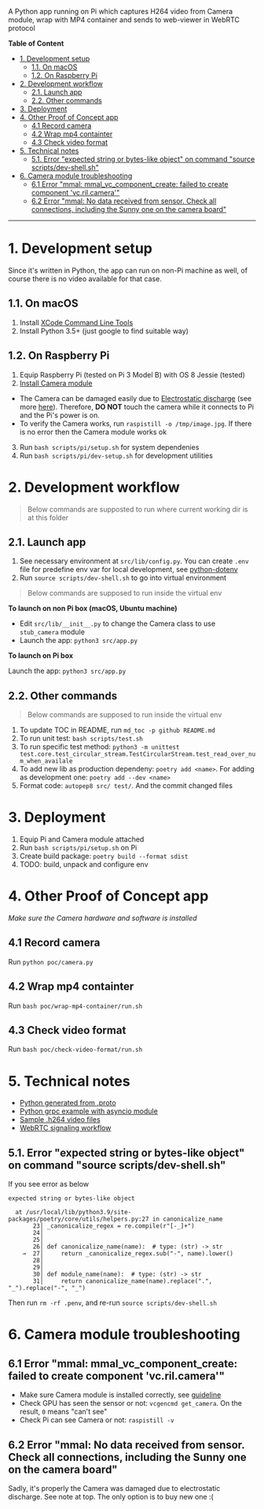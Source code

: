 A Python app running on Pi which captures H264 video from Camera module, wrap with MP4 container and sends to web-viewer in WebRTC protocol

**Table of Content**

<!--TOC-->

- [1. Development setup](#1-development-setup)
  - [1.1. On macOS](#11-on-macos)
  - [1.2. On Raspberry Pi](#12-on-raspberry-pi)
- [2. Development workflow](#2-development-workflow)
  - [2.1. Launch app](#21-launch-app)
  - [2.2. Other commands](#22-other-commands)
- [3. Deployment](#3-deployment)
- [4. Other Proof of Concept app](#4-other-proof-of-concept-app)
  - [4.1 Record camera](#41-record-camera)
  - [4.2 Wrap mp4 containter](#42-wrap-mp4-containter)
  - [4.3 Check video format](#43-check-video-format)
- [5. Technical notes](#5-technical-notes)
  - [5.1. Error "expected string or bytes-like object" on command "source scripts/dev-shell.sh"](#51-error-expected-string-or-bytes-like-object-on-command-source-scriptsdev-shellsh)
- [6. Camera module troubleshooting](#6-camera-module-troubleshooting)
  - [6.1 Error "mmal: mmal_vc_component_create: failed to create component 'vc.ril.camera'"](#61-error-mmal-mmal_vc_component_create-failed-to-create-component-vcrilcamera)
  - [6.2 Error "mmal: No data received from sensor. Check all connections, including the Sunny one on the camera board"](#62-error-mmal-no-data-received-from-sensor-check-all-connections-including-the-sunny-one-on-the-camera-board)

<!--TOC-->

---

# 1. Development setup 

Since it's written in Python, the app can run on non-Pi machine as well, of course there is no video available for that case.

## 1.1. On macOS

1. Install [XCode Command Line Tools](https://developer.apple.com/xcode/resources/)
1. Install Python 3.5+ (just google to find suitable way)

## 1.2. On Raspberry Pi

1. Equip Raspberry Pi (tested on Pi 3 Model B) with OS 8 Jessie (tested)
1. [Install Camera module](https://projects.raspberrypi.org/en/projects/getting-started-with-picamera)
  - The Camera can be damaged easily due to [Electrostatic discharge](https://en.wikipedia.org/wiki/Electrostatic_discharge) (see more [here](https://raspberrypi.stackexchange.com/questions/12265/how-to-protect-rpi-camera-from-esd)). Therefore, **DO NOT** touch the camera while it connects to Pi and the Pi's power is on.
  - To verify the Camera works, run `raspistill -o /tmp/image.jpg`. If there is no error then the Camera module works ok

3. Run `bash scripts/pi/setup.sh` for system dependenies
1. Run `bash scripts/pi/dev-setup.sh` for development utilities

# 2. Development workflow

> Below commands are supposted to run where current working dir is at this folder

## 2.1. Launch app

1. See necessary environment at `src/lib/config.py`. You can create `.env` file for predefine env var for local development, see [python-dotenv](https://pypi.org/project/python-dotenv/)
1. Run `source scripts/dev-shell.sh` to go into virtual environment

> Below commands are supposed to run inside the virtual env

**To launch on non Pi box (macOS, Ubuntu machine)**

- Edit `src/lib/__init__.py` to change the Camera class to use `stub_camera` module 
- Launch the app: `python3 src/app.py`

**To launch on Pi box**

Launch the app: `python3 src/app.py`

## 2.2. Other commands

> Below commands are supposed to run inside the virtual env

1. To update TOC in README, run `md_toc -p github README.md`
1. To run unit test: `bash scripts/test.sh`
1. To run specific test method: `python3 -m unittest test.core.test_circular_stream.TestCircularStream.test_read_over_num_when_availale`
1. To add new lib as production dependeny: `poetry add <name>`. For adding as development one: `poetry add --dev <name>`
1. Format code: `autopep8 src/ test/`. And the commit changed files

# 3. Deployment

1. Equip Pi and Camera module attached
1. Run `bash scripts/pi/setup.sh` on Pi
1. Create build package: `poetry build --format sdist`
1. TODO: build, unpack and configure env

# 4. Other Proof of Concept app

*Make sure the Camera hardware and software is installed*

## 4.1 Record camera

Run `python poc/camera.py`

## 4.2 Wrap mp4 containter

Run `bash poc/wrap-mp4-container/run.sh`

## 4.3 Check video format

Run `bash poc/check-video-format/run.sh`

# 5. Technical notes

- [Python generated from .proto](https://developers.google.com/protocol-buffers/docs/reference/python-generated)
- [Python grpc example with asyncio module](https://github.com/grpc/grpc/blob/master/examples/python/route_guide/asyncio_route_guide_client.py)
- [Sample .h264 video files](https://www.fastvdo.com/H.264.html)
- [WebRTC signaling workflow](https://developer.mozilla.org/en-US/docs/Web/API/WebRTC_API/Signaling_and_video_calling)

## 5.1. Error "expected string or bytes-like object" on command "source scripts/dev-shell.sh"

If you see error as below

```
expected string or bytes-like object

  at /usr/local/lib/python3.9/site-packages/poetry/core/utils/helpers.py:27 in canonicalize_name
       23│ _canonicalize_regex = re.compile(r"[-_]+")
       24│
       25│
       26│ def canonicalize_name(name):  # type: (str) -> str
    →  27│     return _canonicalize_regex.sub("-", name).lower()
       28│
       29│
       30│ def module_name(name):  # type: (str) -> str
       31│     return canonicalize_name(name).replace(".", "_").replace("-", "_")
```

Then run `rm -rf .penv`, and re-run `source scripts/dev-shell.sh`

# 6. Camera module troubleshooting

## 6.1 Error "mmal: mmal_vc_component_create: failed to create component 'vc.ril.camera'"

- Make sure Camera module is installed correctly, see [guideline](https://www.youtube.com/watch?v=GImeVqHQzsE)
- Check GPU has seen the sensor or not: `vcgencmd get_camera`. On the result, `0` means "can't see"
- Check Pi can see Camera or not: `raspistill -v `

## 6.2 Error "mmal: No data received from sensor. Check all connections, including the Sunny one on the camera board"

Sadly, it's properly the Camera was damaged due to electrostatic discharge. See note at top. The only option is to buy new one :(

